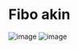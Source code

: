 # Fibo akin

![image](https://user-images.githubusercontent.com/102251036/171800323-9885c10d-dc17-4a23-8b97-7fd0ec126604.png)
![image](https://user-images.githubusercontent.com/102251036/171800390-ae7a8fc0-341b-4702-8e10-333f9f62b551.png)
